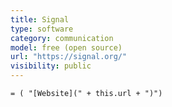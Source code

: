 ```yaml
---
title: Signal
type: software
category: communication
model: free (open source)
url: "https://signal.org/"
visibility: public
---
```

`= ( "[Website](" + this.url + ")")`